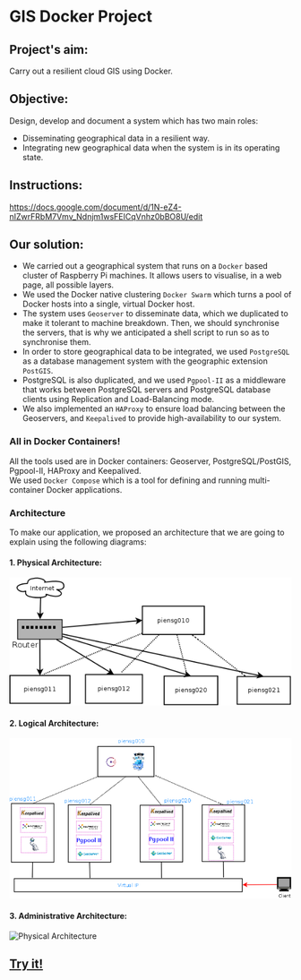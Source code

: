 # GIS Docker Project

## Project's aim:

Carry out a resilient cloud GIS using Docker.

## Objective:

Design, develop and document a system which has two main roles:  
- Disseminating geographical data in a resilient way.  
- Integrating new geographical data when the system is in its operating state.

## Instructions:

https://docs.google.com/document/d/1N-eZ4-nIZwrFRbM7Vmv_Ndnjm1wsFEICqVnhz0bBO8U/edit

## Our solution:

* We carried out a geographical system that runs on a `Docker` based cluster of Raspberry Pi machines. It allows users to visualise, in a web page, all possible layers.  
* We used the Docker native clustering `Docker Swarm` which turns a pool of Docker hosts into a single, virtual Docker host.  
* The system uses `Geoserver` to disseminate data, which we duplicated to make it tolerant to machine breakdown. Then, we should synchronise the servers, that is why we anticipated a shell script to run so as to synchronise them.  
* In order to store geographical data to be integrated, we used `PostgreSQL` as a database management system with the geographic extension `PostGIS`.  
* PostgreSQL is also duplicated, and we used `Pgpool-II` as a middleware that works between PostgreSQL servers and PostgreSQL database clients using Replication and Load-Balancing mode.  
* We also implemented an `HAProxy` to ensure load balancing between the Geoservers, and `Keepalived` to provide high-availability to our system.

### All in Docker Containers!

All the tools used are in Docker containers: Geoserver, PostgreSQL/PostGIS, Pgpool-II, HAProxy and Keepalived.  
We used `Docker Compose` which is a tool for defining and running multi-container Docker applications.

### Architecture

To make our application, we proposed an architecture that we are going to explain using the following diagrams:

#### 1. Physical Architecture:

![Physical Architecture](https://github.com/AAiache/GIS-Docker-Project/blob/master/Architecture_Diagrams/Physical.png?raw=tru "Physical Architecture")

#### 2. Logical Architecture:

![Physical Architecture](https://github.com/AAiache/GIS-Docker-Project/blob/master/Architecture_Diagrams/Logical.png?raw=tru "Physical Architecture")

#### 3. Administrative Architecture:

![Physical Architecture](https://github.com/AAiache/GIS-Docker-Project/blob/master/Admin_Diagrams/Administrative.png?raw=tru "Physical Architecture")

## [Try it!](data/user_manual.md)

